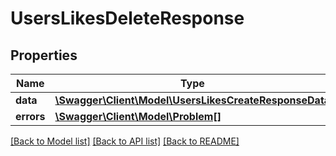 # UsersLikesDeleteResponse

## Properties
Name | Type | Description | Notes
------------ | ------------- | ------------- | -------------
**data** | [**\Swagger\Client\Model\UsersLikesCreateResponseData**](UsersLikesCreateResponseData.md) |  | [optional] 
**errors** | [**\Swagger\Client\Model\Problem[]**](Problem.md) |  | [optional] 

[[Back to Model list]](../../README.md#documentation-for-models) [[Back to API list]](../../README.md#documentation-for-api-endpoints) [[Back to README]](../../README.md)


